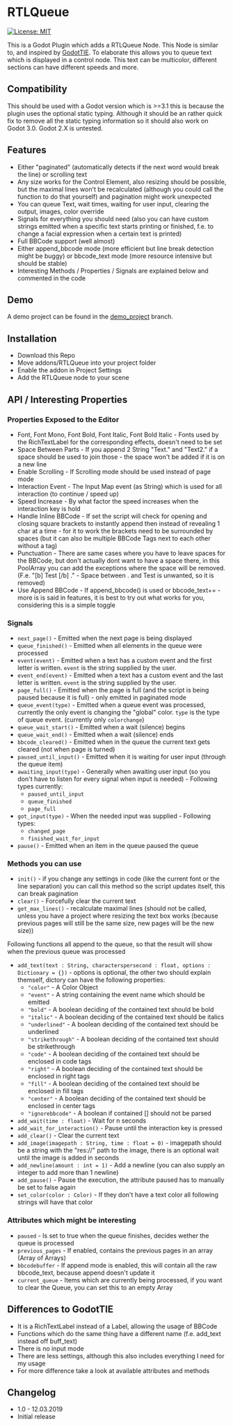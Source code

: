 RTLQueue
================================
[![License: MIT](https://img.shields.io/badge/License-MIT-yellow.svg)](https://opensource.org/licenses/MIT)

This is a Godot Plugin which adds a RTLQueue Node.
This Node is similar to, and inspired by [GodotTIE](https://github.com/henriquelalves/GodotTIE).
To elaborate this allows you to queue text which is displayed in a control node. This text can be multicolor, different sections can have different speeds and more.

## Compatibility

This should be used with a Godot version which is >=3.1 this is because the plugin uses the optional static typing. Although it should be an rather quick fix to remove all the static typing information so it should also work on Godot 3.0. Godot 2.X is untested.

## Features

* Either "paginated" (automatically detects if the next word would break the line) or scrolling text
* Any size works for the Control Element, also resizing should be possible, but the maximal lines won't be recalculated (although you could call the function to do that yourself) and pagination might work unexpected
* You can queue Text, wait times, waiting for user input, clearing the output, images, color override
* Signals for everything you should need (also you can have custom strings emitted when a specific text starts printing or finished, f.e. to change a facial expression when a certain text is printed)
* Full BBCode support (well almost)
* Either append_bbcode mode (more efficient but line break detection might be buggy) or bbcode_text mode (more resource intensive but should be stable)
* Interesting Methods / Properties / Signals are explained below and commented in the code

## Demo

A demo project can be found in the [demo_project](https://github.com/NetroScript/Godot-RTLQueue/tree/demo_project) branch.

## Installation

* Download this Repo
* Move addons/RTLQueue into your project folder
* Enable the addon in Project Settings
* Add the RTLQueue node to your scene

## API / Interesting Properties

### Properties Exposed to the Editor

* Font, Font Mono, Font Bold, Font Italic, Font Bold Italic - Fonts used by the RichTextLabel for the corresponding effects, doesn't need to be set
* Space Between Parts - If you append 2 String "Text." and "Text2." if a space should be used to join those - the space won't be added if it is on a new line
* Enable Scrolling - If Scrolling mode should be used instead of page mode
* Interaction Event - The Input Map event (as String) which is used for all interaction (to continue / speed up)
* Speed Increase - By what factor the speed increases when the interaction key is hold
* Handle Inline BBCode - If set the script will check for opening and closing square brackets to instantly append then instead of revealing 1 char at a time - for it to work the brackets need to be surrounded by spaces (but it can also be multiple BBCode Tags next to each other without a tag)
* Punctuation - There are same cases where you have to leave spaces for the BBCode, but don't actually dont want to have a space there, in this PoolArray you can add the exceptions where the space will be removed. (F.e. "[b] Test [/b] ." - Space between . and Test is unwanted, so it is removed)
* Use Append BBCode - If append_bbcode() is used or bbcode_text+= - more is is said in features, it is best to try out what works for you, considering this is a simple toggle 

### Signals

* `next_page()` - Emitted when the next page is being displayed
* `queue_finished()` - Emitted when all elements in the queue were processed
* `event(event)` - Emitted when a text has a custom event and the first letter is written. `event` is the string supplied by the user.
* `event_end(event)` - Emitted when a text has a custom event and the last letter is written. `event` is the string supplied by the user.
* `page_full()` - Emitted when the page is full (and the script is being paused because it is full) - only emitted in paginated mode
* `queue_event(type)` - Emitted when a queue event was processed, currently the only event is changing the "global" color. `type` is the type of queue event. (currently only `colorchange`)
* `queue_wait_start()` - Emitted when a wait (silence) begins
* `queue_wait_end()` - Emitted when a wait (silence) ends
* `bbcode_cleared()` - Emitted when in the queue the current text gets cleared (not when page is turned)
* `paused_until_input()` - Emitted when it is waiting for user input (through the queue item)
* `awaiting_input(type)` - Generally when awaiting user input (so you don't have to listen for every signal when input is needed) - Following types currently:
  * `paused_until_input`
  * `queue_finished`
  * `page_full`
* `got_input(type)` - When the needed input was supplied - Following types:
  * `changed_page`
  * `finished_wait_for_input`
* `pause()` - Emitted when an item in the queue paused the queue
  
### Methods you can use

* `init()` - if you change any settings in code (like the current font or the line separation) you can call this method so the script updates itself, this can break pagination
* `clear()` - Forcefully clear the current text
* `get_max_lines()` - recalculate maximal lines (should not be called, unless you have a project where resizing the text box works (because previous pages will still be the same size, new pages will be the new size))

Following functions all append to the queue, so that the result will show when the previous queue was processed

* `add_text(text : String, characterspersecond : float, options : Dictionary = {})` - options is optional, the other two should explain themself, dictory can have the following properties:
  * `"color"` - A Color Object
  * `"event"` - A string containing the event name which should be emitted
  * `"bold"` - A boolean deciding of the contained text should be bold
  * `"italic"` - A boolean deciding of the contained text should be italics
  * `"underlined"` - A boolean deciding of the contained text should be underlined
  * `"strikethrough"` - A boolean deciding of the contained text should be strikethrough
  * `"code"` - A boolean deciding of the contained text should be enclosed in code tags
  * `"right"` - A boolean deciding of the contained text should be enclosed in right tags
  * `"fill"` - A boolean deciding of the contained text should be enclosed in fill tags
  * `"center"` - A boolean deciding of the contained text should be enclosed in center tags
  * `"ignorebbcode"` - A boolean if contained [<tag>] should not be parsed
* `add_wait(time : float)` - Wait for n seconds
* `add_wait_for_interaction()` - Pause until the interaction key is pressed
* `add_clear()` - Clear the current text
* `add_image(imagepath : String, time : float = 0)` - imagepath should be a string with the "res://" path to the image, there is an optional wait until the image is added in seconds
* `add_newline(amount : int = 1)` - Add a newline (you can also supply an integer to add more than 1 newline)
* `add_pause()` - Pause the execution, the attribute paused has to manually be set to false again
* `set_color(color : Color)` - If they don't have a text color all following strings will have that color

### Attributes which might be interesting

* `paused` - Is set to true when the queue finishes, decides wether the queue is processed
* `previous_pages` - If enabled, contains the previous pages in an array (Array of Arrays)
* `bbcodebuffer` - If append mode is enabled, this will contain all the raw bbcode_text, because append doesn't update it
* `current_queue` - Items which are currently being processed, if you want to clear the Queue, you can set this to an empty Array

## Differences to GodotTIE

* It is a RichTextLabel instead of a Label, allowing the usage of BBCode
* Functions which do the same thing have a different name (f.e. add_text instead off buff_text)
* There is no input mode
* There are less settings, although this also includes everything I need for my usage
* For more difference take a look at available attributes and methods

## Changelog

* 1.0 - 12.03.2019
 * Initial release

